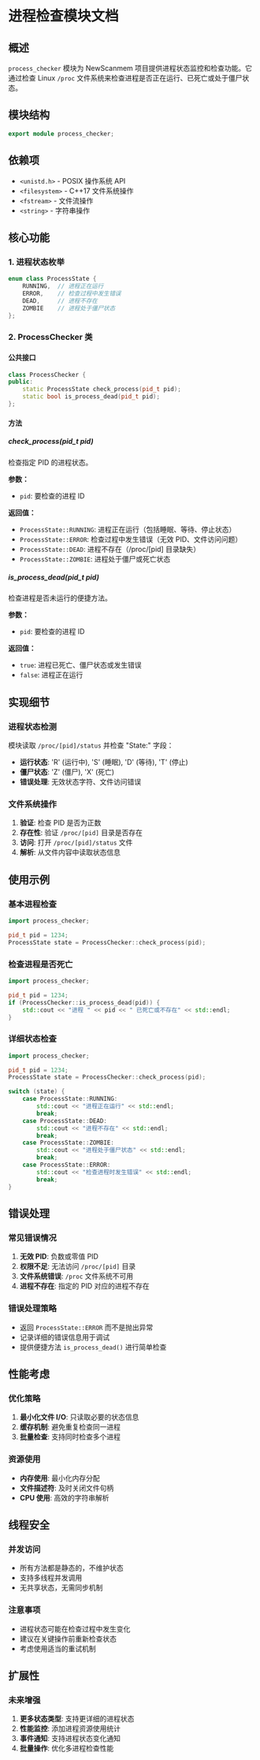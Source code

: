 # 进程检查模块文档

## 概述

`process_checker` 模块为 NewScanmem 项目提供进程状态监控和检查功能。它通过检查 Linux `/proc` 文件系统来检查进程是否正在运行、已死亡或处于僵尸状态。

## 模块结构

```cpp
export module process_checker;
```

## 依赖项

- `<unistd.h>` - POSIX 操作系统 API
- `<filesystem>` - C++17 文件系统操作
- `<fstream>` - 文件流操作
- `<string>` - 字符串操作

## 核心功能

### 1. 进程状态枚举

```cpp
enum class ProcessState { 
    RUNNING,  // 进程正在运行
    ERROR,    // 检查过程中发生错误
    DEAD,     // 进程不存在
    ZOMBIE    // 进程处于僵尸状态
};
```

### 2. ProcessChecker 类

#### 公共接口

```cpp
class ProcessChecker {
public:
    static ProcessState check_process(pid_t pid);
    static bool is_process_dead(pid_t pid);
};
```

#### 方法

##### check_process(pid_t pid)

检查指定 PID 的进程状态。

**参数：**

- `pid`: 要检查的进程 ID

**返回值：**

- `ProcessState::RUNNING`: 进程正在运行（包括睡眠、等待、停止状态）
- `ProcessState::ERROR`: 检查过程中发生错误（无效 PID、文件访问问题）
- `ProcessState::DEAD`: 进程不存在（/proc/[pid] 目录缺失）
- `ProcessState::ZOMBIE`: 进程处于僵尸或死亡状态

##### is_process_dead(pid_t pid)

检查进程是否未运行的便捷方法。

**参数：**

- `pid`: 要检查的进程 ID

**返回值：**

- `true`: 进程已死亡、僵尸状态或发生错误
- `false`: 进程正在运行

## 实现细节

### 进程状态检测

模块读取 `/proc/[pid]/status` 并检查 "State:" 字段：

- **运行状态**: 'R' (运行中), 'S' (睡眠), 'D' (等待), 'T' (停止)
- **僵尸状态**: 'Z' (僵尸), 'X' (死亡)
- **错误处理**: 无效状态字符、文件访问错误

### 文件系统操作

1. **验证**: 检查 PID 是否为正数
2. **存在性**: 验证 `/proc/[pid]` 目录是否存在
3. **访问**: 打开 `/proc/[pid]/status` 文件
4. **解析**: 从文件内容中读取状态信息

## 使用示例

### 基本进程检查

```cpp
import process_checker;

pid_t pid = 1234;
ProcessState state = ProcessChecker::check_process(pid);
```

### 检查进程是否死亡

```cpp
import process_checker;

pid_t pid = 1234;
if (ProcessChecker::is_process_dead(pid)) {
    std::cout << "进程 " << pid << " 已死亡或不存在" << std::endl;
}
```

### 详细状态检查

```cpp
import process_checker;

pid_t pid = 1234;
ProcessState state = ProcessChecker::check_process(pid);

switch (state) {
    case ProcessState::RUNNING:
        std::cout << "进程正在运行" << std::endl;
        break;
    case ProcessState::DEAD:
        std::cout << "进程不存在" << std::endl;
        break;
    case ProcessState::ZOMBIE:
        std::cout << "进程处于僵尸状态" << std::endl;
        break;
    case ProcessState::ERROR:
        std::cout << "检查进程时发生错误" << std::endl;
        break;
}
```

## 错误处理

### 常见错误情况

1. **无效 PID**: 负数或零值 PID
2. **权限不足**: 无法访问 `/proc/[pid]` 目录
3. **文件系统错误**: `/proc` 文件系统不可用
4. **进程不存在**: 指定的 PID 对应的进程不存在

### 错误处理策略

- 返回 `ProcessState::ERROR` 而不是抛出异常
- 记录详细的错误信息用于调试
- 提供便捷方法 `is_process_dead()` 进行简单检查

## 性能考虑

### 优化策略

1. **最小化文件 I/O**: 只读取必要的状态信息
2. **缓存机制**: 避免重复检查同一进程
3. **批量检查**: 支持同时检查多个进程

### 资源使用

- **内存使用**: 最小化内存分配
- **文件描述符**: 及时关闭文件句柄
- **CPU 使用**: 高效的字符串解析

## 线程安全

### 并发访问

- 所有方法都是静态的，不维护状态
- 支持多线程并发调用
- 无共享状态，无需同步机制

### 注意事项

- 进程状态可能在检查过程中发生变化
- 建议在关键操作前重新检查状态
- 考虑使用适当的重试机制

## 扩展性

### 未来增强

1. **更多状态类型**: 支持更详细的进程状态
2. **性能监控**: 添加进程资源使用统计
3. **事件通知**: 支持进程状态变化通知
4. **批量操作**: 优化多进程检查性能
